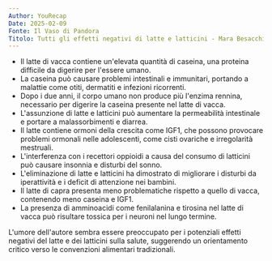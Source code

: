 ```yaml
---
Author: YouRecap
Date: 2025-02-09
Fonte: Il Vaso di Pandora
Titolo: Tutti gli effetti negativi di latte e latticini - Mara Besacchi
---
```


- Il latte di vacca contiene un'elevata quantità di caseina, una proteina difficile da digerire per l'essere umano.
- La caseina può causare problemi intestinali e immunitari, portando a malattie come otiti, dermatiti e infezioni ricorrenti.
- Dopo i due anni, il corpo umano non produce più l'enzima rennina, necessario per digerire la caseina presente nel latte di vacca.
- L'assunzione di latte e latticini può aumentare la permeabilità intestinale e portare a malassorbimenti e diarrea.
- Il latte contiene ormoni della crescita come IGF1, che possono provocare problemi ormonali nelle adolescenti, come cisti ovariche e irregolarità mestruali.
- L'interferenza con i recettori oppioidi a causa del consumo di latticini può causare insonnia e disturbi del sonno.
- L'eliminazione di latte e latticini ha dimostrato di migliorare i disturbi da iperattività e i deficit di attenzione nei bambini.
- Il latte di capra presenta meno problematiche rispetto a quello di vacca, contenendo meno caseina e IGF1.
- La presenza di amminoacidi come fenilalanina e tirosina nel latte di vacca può risultare tossica per i neuroni nel lungo termine.

L'umore dell'autore sembra essere preoccupato per i potenziali effetti negativi del latte e dei latticini sulla salute, suggerendo un orientamento critico verso le convenzioni alimentari tradizionali.
